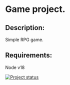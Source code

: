 # Game project.

## Description:

Simple RPG game.

## Requirements:

Node v18

[![Project status](https://github.com/IgorShayderov/fairy-world/actions/workflows/project-check.yml/badge.svg)](https://github.com/IgorShayderov/fairy-world/actions)
